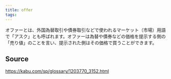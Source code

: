 ```yaml
---
title: offer
tags: 
---
```


オファーとは、外国為替取引や債券取引などで使われるマーケット（市場）用語で「アスク」とも呼ばれます。オファーは為替や債券などの価格を提示する側の「売り値」のことを言い、提示された側はその価格で買うことができます。

## Source
https://kabu.com/sp/glossary/1203770_3152.html